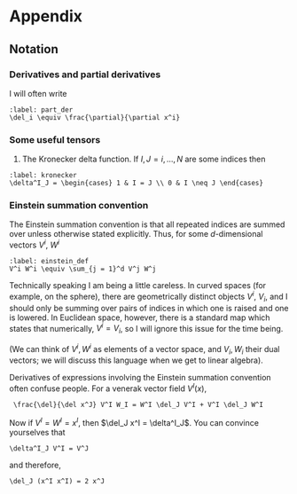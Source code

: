 # Appendix

## Notation

### Derivatives and partial derivatives

I will often write

```{math}
:label: part_der
\del_i \equiv \frac{\partial}{\partial x^i}
```

### Some useful tensors

1. The Kronecker delta function. If $I,J = i,\ldots,N$ are some indices then

```{math}
:label: kronecker
\delta^I_J = \begin{cases} 1 & I = J \\ 0 & I \neq J \end{cases}
```

### Einstein summation convention

The Einstein summation convention is that all repeated indices are summed over unless otherwise stated explicitly. Thus, for some $d$-dimensional vectors $V^i$, $W^i$ 

```{math}
:label: einstein_def
V^i W^i \equiv \sum_{j = 1}^d V^j W^j
```

Technically speaking I am being a little careless. In curved spaces (for example, on the sphere), there are geometrically distinct objects $V^i$, $V_i$, and I should only be summing over pairs of indices in which one is raised and one is lowered. In Euclidean space, however, there is a standard map which states that numerically, $V^i = V_i$, so I will ignore this issue for the time being.

(We can think of $V^i, W^i$ as elements of a vector space, and $V_i, W_i$ their dual vectors; we will discuss this language when we get to linear algebra).

Derivatives of expressions involving the Einstein summation convention often confuse people. For a venerak vector field $V^I(x)$, 
```{math}
 \frac{\del}{\del x^J} V^I W_I = W^I \del_J V^I + V^I \del_J W^I
```

Now if $V^I = W^I = x^I$, then $\del_J x^I = \delta^I_J$. You can convince yourselves that

```{math}
\delta^I_J V^I = V^J
```

and therefore,

```{math}
\del_J (x^I x^I) = 2 x^J
```


